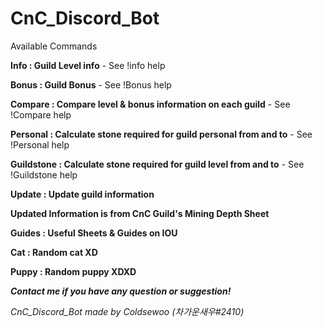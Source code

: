 # CnC_Discord_Bot

Available Commands

**Info : Guild Level info** - 
See !info help

**Bonus : Guild Bonus** - 
See !Bonus help

**Compare : Compare level & bonus information on each guild** -
See !Compare help

**Personal : Calculate stone required for guild personal from and to** -
See !Personal help

**Guildstone : Calculate stone required for guild level from and to** -
See !Guildstone help

**Update : Update guild information**

**Updated Information is from CnC Guild's Mining Depth Sheet**

**Guides : Useful Sheets & Guides on IOU**

**Cat : Random cat XD**

**Puppy : Random puppy XDXD**

***Contact me if you have any question or suggestion!***

*CnC_Discord_Bot made by Coldsewoo (차가운새우#2410)*
